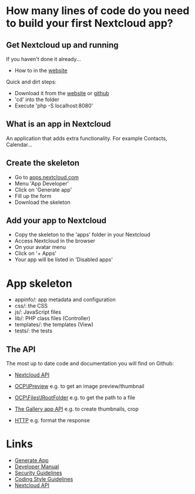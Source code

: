 # How many lines of code do you need to build your first Nextcloud app?

## Get Nextcloud up and running
If you haven't done it already...

- How to in the [website](https://docs.nextcloud.com/server/12/developer_manual/general/devenv.html)

Quick and dirt steps:
- Download it from the [website](https://nextcloud.com/install/#instructions-server) or [github](https://docs.nextcloud.com/server/12/developer_manual/app/tutorial.html)
- 'cd' into the folder
- Execute 'php -S localhost:8080'

## What is an app in Nextcloud

An application that adds extra functionality. For example Contacts, Calendar...

## Create the skeleton

- Go to [apps.nextcloud.com](https://apps.nextcloud.com)
- Menu 'App Developer'
- Click on 'Generate app'
- Fill up the form
- Download the skeleton

## Add your app to Nextcloud

- Copy the skeleton to the 'apps' folder in your Nextcloud
- Access Nextcloud in the browser
- On your avatar menu
- Click on '+ Apps'
- Your app will be listed in 'Disabled apps'

# App skeleton
- appinfo/: app metadata and configuration
- css/: the CSS
- js/: JavaScript files
- lib/: PHP class files (Controller)
- templates/: the templates (View)
- tests/: the tests

## The API

The most up to date code and documentation you will find on Github:

- [Nextcloud API](https://github.com/nextcloud/server/tree/master/lib/public)

- [OCP\IPreview](https://github.com/nextcloud/server/blob/master/lib/public/IPreview.php)
  e.g. to get an image preview/thumbnail

- [OCP\Files\IRootFolder](https://github.com/nextcloud/server/blob/master/lib/public/Files/IRootFolder.php)
  e.g. to get the path to a file

- [The Gallery app API](https://github.com/nextcloud/gallery/wiki/RESTful-API)
  e.g. to create thumbnails, crop

- [HTTP](https://github.com/nextcloud/server/tree/master/lib/public/AppFramework/Http)
  e.g. format the response


# Links
- [Generate App](https://apps.nextcloud.com/developer/apps/generate)
- [Developer Manual](https://docs.nextcloud.com/server/12/developer_manual/index.html)
- [Security Guidelines](https://docs.nextcloud.com/server/12/developer_manual/general/security.html)
- [Coding Style Guidelines](https://docs.nextcloud.com/server/12/developer_manual/general/codingguidelines.html)
- [Nextcloud API](https://doc.owncloud.org/api/namespaces/OCP.html)

